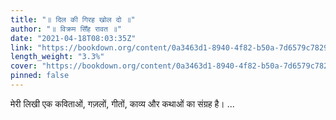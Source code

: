 ```yaml
---
title: "॥ दिल की गिरह खोल दो ॥"
author: "॥ विक्रम सिँह रावत ॥"
date: "2021-04-18T08:03:35Z"
link: "https://bookdown.org/content/0a3463d1-8940-4f82-b50a-7d6579c78297/"
length_weight: "3.3%"
cover: "https://bookdown.org/content/0a3463d1-8940-4f82-b50a-7d6579c78297/data/cover.jpg"
pinned: false
---
```


मेरी लिखी एक कविताओं, गज़लों, गीतों, काव्य और कथाओं का संग्रह है। ...
